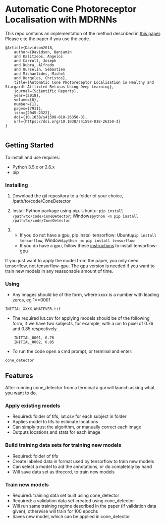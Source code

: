 # Automatic Cone Photoreceptor Localisation with MDRNNs

This repo contains an implementation of the method described in [this paper](https://www.nature.com/articles/s41598-018-26350-3). Please cite the paper if you use the code.
```
@Article{Davidson2018,
    author={Davidson, Benjamin
    and Kalitzeos, Angelos
    and Carroll, Joseph
    and Dubra, Alfredo
    and Ourselin, Sebastien
    and Michaelides, Michel
    and Bergeles, Christos},
    title={Automatic Cone Photoreceptor Localisation in Healthy and Stargardt Afflicted Retinas Using Deep Learning},
    journal={Scientific Reports},
    year={2018},
    volume={8},
    number={1},
    pages={7911},
    issn={2045-2322},
    doi={10.1038/s41598-018-26350-3},
    url={https://doi.org/10.1038/s41598-018-26350-3}
}


```

## Getting Started
To install and use requires:
* Python 3.5.x or 3.6.x
* pip

### Installing
1. Download the git repository to a folder of your choice, /path/to/code/ConeDetector

2. Install Python package using pip. Ubuntu: ```pip install /path/to/code/ConeDetector```; Windows```python -m pip install /path/to/code/ConeDetector```

3. 
    * If you do not have a gpu, pip install tensorflow: Ubuntu```pip install tensorflow```; Windows```python -m pip install tensorflow```
    * If you do have a gpu, follow these [instructions](https://www.tensorflow.org/install/) to install tensorflow-gpu
    
If you just want to apply the model from the paper, you only need tensorflow, not tensorflow-gpu. The gpu version is needed if you want to train new models in any reassonable amount of time.
### Using

* Any images should be of the form, where xxxx is a number with leading zeros, eg 1==0001

```
INITIAL_XXXX_WHATEVER.tif
```

* The required lut.csv for applying models should be of the following form, if we have two subjects, for example, with a um to pixel of 0.76 and 0.85 respectively.
```
    INITIAL_0001, 0.76
    INITIAL_0002, 0.85
```

* To run the code open a cmd prompt, or terminal and enter:

```
cone_detector
```


## Features
After running cone_detector from a terminal a gui will launch asking what you want to do.
### Apply existing models
* Required: folder of tifs, lut.csv for each subject in folder
* Applies model to tifs to estimate locations
* Can simply trust the algorithm, or manually correct each image
* Outputs locations and stats for each image

### Build training data sets for training new models
* Required: folder of tifs
* Create labeled data in format used by tensorflow to train new models
* Can select a model to aid the annotations, or do completely by hand
* Will save data set as tfrecord, to train new models

### Train new models
* Required: training data set built using cone_detector
* Required: a validation data set created using cone_detector
* Will run same training regime described in the paper (if validation data given), otherwise will train for 100 epochs
* Saves new model, which can be applied in cone_detector




